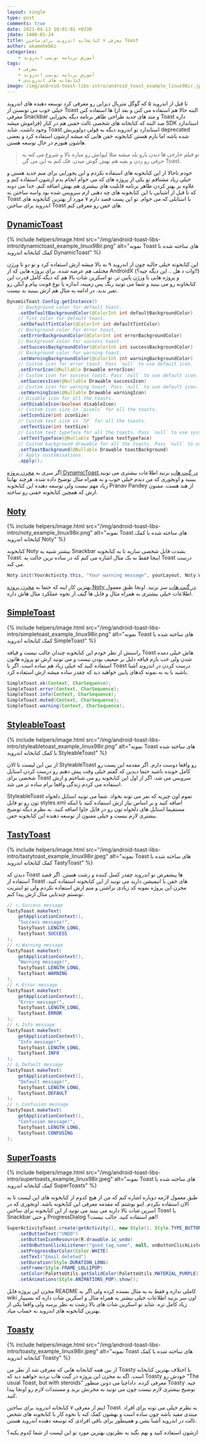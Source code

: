 ```yaml
---
layout: single
type: post
comments: true
date: 2021-04-13 10:01:01 +0330
jdate: 1400-01-24
title: معرفی ۷ کتابخانه اندروید برای ساختن Toast
author: akamohebbi
categories:
    - آموزش برنامه نویسی اندروید
tags:
    - معرفی
    - آموزش برنامه نویسی اندروید
    - کتابخانه های اندرویدی
image: /img/android-toast-libs-intro/android_toast_example_linux98ir.jpeg
---
```


تا قبل از اندروید ۵ که گوگل متریال دیزاین رو معرفی کرد توسعه دهنده  های اندروید خیلی خوب می تونستن از Toast ها استفاده کنن (البته حالا هم  استفاده می کنن و بعد از معرفی Snackbar و متد های جدید طراحی ظاهر برنامه  دیگه یجورایی Toast داره فراموش میشه) صد البته که کتابخانه های شخصی ثالث خفنی هم در  کنار SDK استاندارد وجود داشت. شاید Toast استاندارد تو اندروید دیگه به قولی دولوپریش deprecated شده باشه اما بازم هستن کتابخونه خفن هایی که میشه ازشون استفاده کرد و بعضی هاشون هنوزم در حال توسعه هستن.

> تو فیلم خارجی ها دیدن یارو بلد میشه مثلا لیوانش رو میاره بالا و شروع می  کنه یه حرفی رو زدن و بقیه هم بهش گوش میدن. فک کنم به این می گن Toast.

خودم تاحالا از این کتابخونه های استفاده نکردم و این یجورایی برای منم  جدید هستن و خیلی زیاد مشتاقم تو یکی از پروژه های که می خوام انجام بدم  ازشون استفاده کنم و علاوه بر بهتر کردن ظاهر برنامه قابلیت های بیشتری هم  بهش اضافه کنم. خدا می دونه که تا قبل از آشنایی با این کتابخونه های چه  دهنی ازم سرویس شده بود واسه ساختن یه Toast با استایلی که می خوام. تو این پست قصد دارم ۷ مورد از بهترین کتابخونه های اندروید برای ساختن Toast های خفن رو معرفی کنم.

<div id="read-more"></div>

## [DynamicToast](https://github.com/pranavpandey/dynamic-toasts)

{%
	include helpers/image.html
	src="/img/android-toast-libs-intro/dynamictoast_example_linux98ir.png"
	alt="نمونه Toast های ساخته شده با کمک کتابخانه اندروید DynamicToast"
%}

این کتابخونه خیلی جالبه چون از اندروید ۹ به بالا میشه ازش استفاده کرد و  تو دو تا ورژن مختلف هم عرضه شده. برای پروژه هایی که از AndroidX (وات د  هل .. این دیگه چیه؟!!) و پروژه هایی با ورژن پایین تر. تو اسکرین شات بالا هم که دیگه کامل قدرت این کتابخاونه رو می بینید و شما می تونید رنگ پس  زمینه، اندازه یا نوع فونت پیام و آیکن رو تغیر بدید. در ادامه یه مثال هم  ازش ببینید بد نیست.

```java
DynamicToast.Config.getInstance()
    // Background color for default toast.
    .setDefaultBackgroundColor(@ColorInt int defaultBackgroundColor)
    // Tint color for default toast.
    .setDefaultTintColor(@ColorInt int defaultTintColor)
    // Background color for error toast.
    .setErrorBackgroundColor(@ColorInt int errorBackgroundColor)
    // Background color for success toast.
    .setSuccessBackgroundColor(@ColorInt int successBackgroundColor)
    // Background color for warning toast.
    .setWarningBackgroundColor(@ColorInt int warningBackgroundColor)
    // Custom icon for error toast. Pass `null` to use default icon.
    .setErrorIcon(@Nullable Drawable errorIcon)
    // Custom icon for success toast. Pass `null` to use default icon.
    .setSuccessIcon(@Nullable Drawable successIcon)
    // Custom icon for warning toast. Pass `null` to use default icon.
    .setWarningIcon(@Nullable Drawable warningIcon)
    // Disable icon for all the toasts.
    .setDisableIcon(boolean disableIcon)
    // Custom icon size in `pixels` for all the toasts.
    .setIconSize(int iconSize)
    // Custom text size in `SP` for all the toasts.
    .setTextSize(int textSize)
    // Custom text typeface for all the toasts. Pass `null` to use system typeface.
    .setTextTypeface(@Nullable Typeface textTypeface)
    // Custom background drawable for all the toasts. Pass `null` to use default background.
    .setToastBackground(@Nullable Drawable toastBackground)
    // Apply customisations.
    .apply();
```

اگر سری به [مخزن پروژه DynamicToast در گیت هاب](https://github.com/pranavpandey/dynamic-toasts) بزنید اطلاعات بیشتری می تونید ببینید و اونجوری که من دیدم خیلی خوب و به همراه مثال توضیح داده شده. هرچند نهایتا زیاد مهم نیست ولی توسعه دهنده  این کتابخونه Pranav Pandey از هند هست. ممنون ازش که همچین کتابخونه خفنی  رو ساخته.

## [Noty](https://github.com/emre1512/Noty)

{%
	include helpers/image.html
	src="/img/android-toast-libs-intro/noty_example_linux98ir.png"
	alt="نمونه Toast های ساخته شده با کمک کتابخانه اندروید Noty"
%}

کتابخونه Noty بیشتر شبیه یه Snackbar بشدت قابل شخصی سازیه تا یه کتابخونه Toast. اینجا فقط به یک مثال اشاره می کنم که در ساده ترین حالت یه  Toast درست می کنه.

```java
Noty.init(YourActivity.this, "Your warning message", yourLayout, Noty.WarningStyle.SIMPLE).show();
```

بهترین کار اینه که حتما به [مخزن پروژه Noty در گیت هاب](https://github.com/emre1512/Noty) سر بزنید. اونجا طبق معمول اطلاعات خیلی بیشتری به همراه مثال و فایل ها گیف از نحوه عملکرد مثال هاش داره.

## [SimpleToast](https://github.com/Pierry/SimpleToast)

{%
	include helpers/image.html
	src="/img/android-toast-libs-intro/simpletoast_example_linux98ir.png"
	alt="نمونه Toast های ساخته شده با کمک کتابخانه اندروید SimpleToast"
%}

راستش از نظر خودم این کتابخونه چندان جالب نیست و قیافه Toast هاش خیلی  دمده شدن ولی خب بازم قیافه دلیل بر ضعیف بودن نیست و می تونید ازش تو  پروژه هاتون استفاده کنید که خیلی زیاد هم ساده است. اگر با Toast درست  کردن در اندروید آشنا باشید با یه به نمونه کدهای پایین خواهید دید که چقدر ساده میشه ازش استفاده کرد.

```java
SimpleToast.ok(Context, CharSequence);
SimpleToast.error(Context, CharSequence);
SimpleToast.info(Context, CharSequence);
SimpleToast.muted(Context, CharSequence);
SimpleToast.warning(Context, CharSequence);
```

## [StyleableToast](https://github.com/Muddz/StyleableToast)

{%
	include helpers/image.html
	src="/img/android-toast-libs-intro/styleabletoast_example_linux98ir.png"
	alt="نمونه Toast های ساخته شده با کمک کتابخانه اندروید StyleableToast"
%}

از بین این لیست تا الان StyleableToast رو واقعا دوست دارم. اگر مقدمه  این پست رو کامل خونده باشید حتما دیدین که گفتم خیلی وقت پیش دهنم رو درست کردن استایل شخصی برای Toast سرویس می شد. اگر از اول این کتابخونه رو می شناختم و ازش استفاده می کردم زندگی واقعا برام ساده تر می شد.

StyleableToast تموم اون چیزیه که نفر می تونه بخواد. شما می تونید  استایل دلخواه تون رو تو فایل styles.xml اضافه کنید و بر اساس نیاز ازش  استفاده کنید یا اینکه مستقیما استایل های دلخواه تون رو در فایل جاوا  اضافه کنید. به نظرم دیگه توضیح بیشتری لازم نیست و خیلی ممنون از توسعه  دهنده این کتابخونه خفن.

## [TastyToast](https://github.com/yadav-rahul/TastyToast)

{%
	include helpers/image.html
	src="/img/android-toast-libs-intro/tastytoast_example_linux98ir.jpeg"
	alt="نمونه Toast های ساخته شده با کمک کتابخانه اندروید TastyToast"
%}

دیدن که Toast ها پیشفرض تو اندروید چقدر کسل کننده و زشت هستن. اگر قصد  استفاده از Toast های خفن با انیمیشن دارید می تونید از این کتابخونه  استفاده کنید. مخزن این پروژه نمونه کد زیادی نزاشتن و منم ازش استفاده  نکردم ولی تو اینترنت تونستم چندتایی مثال ازش پیدا کنم.

```java
// ۱٫ Success message
TastyToast.makeText(
    getApplicationContext(), 
    "Success message!", 
    TastyToast.LENGTH_LONG, 
    TastyToast.SUCCESS
);
// ۲٫ Warning message
TastyToast.makeText(
    getApplicationContext(), 
    "Warning message!", 
    TastyToast.LENGTH_LONG, 
    TastyToast.WARNING
);
// ۳٫ Error message
TastyToast.makeText(
    getApplicationContext(), 
    "Error message!", 
    TastyToast.LENGTH_LONG, 
    TastyToast.ERROR
);
// ۴٫ Info message
TastyToast.makeText(
    getApplicationContext(), 
    "Info message!", 
    TastyToast.LENGTH_LONG, 
    TastyToast.INFO
);
// ۵٫ Default message
TastyToast.makeText(
    getApplicationContext(), 
    "Default message!", 
    TastyToast.LENGTH_LONG, 
    TastyToast.DEFAULT
);
// ۶٫ Confusion message
TastyToast.makeText(
    getApplicationContext(), 
    "Confusion message!", 
    TastyToast.LENGTH_LONG, 
    TastyToast.CONFUSING
);
```

## [SuperToasts](https://github.com/JohnPersano/SuperToasts)

{%
	include helpers/image.html
	src="/img/android-toast-libs-intro/supertoasts_example_linux98ir.jpeg"
	alt="نمونه Toast های ساخته شده با کمک کتابخانه اندروید SuperToasts"
%}

طبق معمول لازمه دوباره اشاره کنم که من از هیچ کدوم از کتابخونه های این  لیست تا به الان استفاده نکردم. اینو نوشتم که مقدمه معرفی این کتابخونه  باشه. اونجوری که در اسرین شات بالا دارید می بینید می تونید از این  کتابخونه برای ساختن Toast یا Snackbar و حتی ProgressDialog هم استفاده  کنید. جالب نیست؟!!

```java
SuperActivityToast.create(getActivity(), new Style(), Style.TYPE_BUTTON)
    .setButtonText("UNDO")
    .setButtonIconResource(R.drawable.ic_undo)
    .setOnButtonClickListener("good_tag_name", null, onButtonClickListener)
    .setProgressBarColor(Color.WHITE)
    .setText("Email deleted")
    .setDuration(Style.DURATION_LONG)
    .setFrame(Style.FRAME_LOLLIPOP)
    .setColor(PaletteUtils.getSolidColor(PaletteUtils.MATERIAL_PURPLE))
    .setAnimations(Style.ANIMATIONS_POP).show();
```

مخزن این پروژه فایل README کاملی نداره و فقط به یه مثال بسنده کرده ولی  اگر به wiki اون سر بزنید اطلاعات خیلی بیشتر به همراه مثال و اسکرین شات  داره که بسیییار زیاد کامل تره. شاید تو اسکرین شات های بالا زشت به نظر  برسه ولی واقعا یکی از بهترین کتابخونه های اندروید به حساب میاد.

## [Toasty](https://github.com/GrenderG/Toasty)

{%
	include helpers/image.html
	src="/img/android-toast-libs-intro/toasty_example_linux98ir.jpeg"
	alt="نمونه Toast های ساخته شده با کمک کتابخانه اندروید Toasty"
%}

از بین همه کتابخانه هایی که معرفی شد از نظر من Toasty با اختلاف  بهترین کتابخانه است. اگه به مخزن این پروژه در گیت هاب بردید خواهید دید  که Toasty خودش رو “The usual Toast, but with steroids” معرفی کرده.  داداچیا می دونن منظور Toasty چیه. توضیح بیشتری لازم نیست چون می تونید به مخزنش برید و مستندات لازم رو اونجا پیدا کنید.

اینم از معرفی ۷ کتابخانه اندروید برای ساختن Toast. به نظرم خیلی می  تونه برای افراد مبتدی مفید باشه چون ساده است و بهشون کمک کنه با نحوه کار با کتابخونه های شخص ثالث در اندروید آشنا بشن و همینطور برای باقی افرادی که توسعه دهنده اندروید هستن.

ازشون استفاده کنید و بهم بگید به نظرتون بهترین مورد تو این لیست از شما کدوم یکیه؟